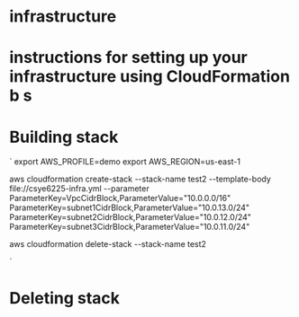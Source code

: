 # infrastructure
# instructions for setting up your infrastructure using CloudFormation b s

# Building stack 
`
export AWS_PROFILE=demo
export AWS_REGION=us-east-1 




aws cloudformation create-stack --stack-name test2 --template-body file://csye6225-infra.yml --parameter ParameterKey=VpcCidrBlock,ParameterValue="10.0.0.0/16" ParameterKey=subnet1CidrBlock,ParameterValue="10.0.13.0/24" ParameterKey=subnet2CidrBlock,ParameterValue="10.0.12.0/24" ParameterKey=subnet3CidrBlock,ParameterValue="10.0.11.0/24"

aws cloudformation delete-stack --stack-name test2

`

# Deleting stack